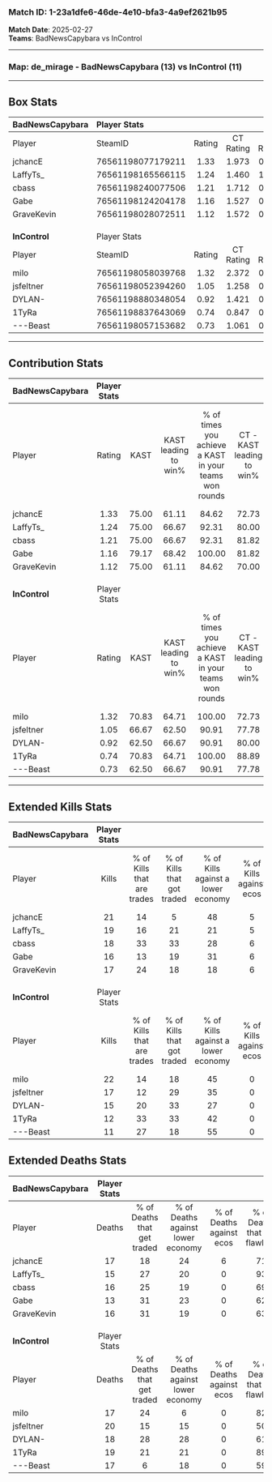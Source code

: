 ### Match ID: 1-23a1dfe6-46de-4e10-bfa3-4a9ef2621b95  
**Match Date**: 2025-02-27  
**Teams**: BadNewsCapybara vs InControl  

---  

### **Map**: de_mirage - BadNewsCapybara (13) vs InControl (11)  
---  

## Box Stats  

| **BadNewsCapybara** | Player Stats      |        |           |          |       |      |       |         |        |      |     |
| :- | :- | :-: | :-: | :-: | :-: | :-: | :-: | :-: | :-: | :-: | :-: |
| Player              | SteamID           | Rating | CT Rating | T Rating | KAST  | ADR  | Kills | Assists | Deaths | K/D  | HS% |
| jchancE             | 76561198077179211 |  1.33  |   1.973   |  0.818   | 75.00 | 97.5 |  21   |    7    |   17   | 1.24 | 33  |
| LaffyTs_            | 76561198165566115 |  1.24  |   1.460   |  1.219   | 75.00 | 79.8 |  19   |    5    |   15   | 1.27 | 73  |
| cbass               | 76561198240077506 |  1.21  |   1.712   |  0.888   | 75.00 | 87.2 |  18   |    7    |   16   | 1.13 | 50  |
| Gabe                | 76561198124204178 |  1.16  |   1.527   |  0.969   | 79.17 | 66.2 |  16   |    5    |   13   | 1.23 | 56  |
| GraveKevin          | 76561198028072511 |  1.12  |   1.572   |  0.898   | 75.00 | 72.1 |  17   |    6    |   16   | 1.06 | 47  |
|                     |                   |        |           |          |       |      |       |         |        |      |     |
|                     |                   |        |           |          |       |      |       |         |        |      |     |
|                     |                   |        |           |          |       |      |       |         |        |      |     |
| **InControl**       | Player Stats      |        |           |          |       |      |       |         |        |      |     |
| Player              | SteamID           | Rating | CT Rating | T Rating | KAST  | ADR  | Kills | Assists | Deaths | K/D  | HS% |
| milo                | 76561198058039768 |  1.32  |   2.372   |  0.457   | 70.83 | 96.2 |  22   |    5    |   17   | 1.29 | 31  |
| jsfeltner           | 76561198052394260 |  1.05  |   1.258   |  0.972   | 66.67 | 87.9 |  17   |   12    |   20   | 0.85 | 52  |
| DYLAN-              | 76561198880348054 |  0.92  |   1.421   |  0.636   | 62.50 | 71.7 |  15   |    7    |   18   | 0.83 | 66  |
| 1TyRa               | 76561198837643069 |  0.74  |   0.847   |  0.811   | 70.83 | 43.3 |  12   |    3    |   19   | 0.63 | 75  |
| ---Beast            | 76561198057153682 |  0.73  |   1.061   |  0.439   | 62.50 | 53.3 |  11   |    5    |   17   | 0.65 | 45  |
---  

## Contribution Stats  

| **BadNewsCapybara** | Player Stats |       |                      |                                                        |                           |                                                             |                          |                                                            |
| :- | :-: | :-: | :-: | :-: | :-: | :-: | :-: | :-: |
| Player              |    Rating    | KAST  | KAST leading to win% | % of times you achieve a KAST in your teams won rounds | CT - KAST leading to win% | CT - % of times you achieve a KAST in your teams won rounds | T - KAST leading to win% | T - % of times you achieve a KAST in your teams won rounds |
| jchancE             |     1.33     | 75.00 |        61.11         |                         84.62                          |           72.73           |                            88.89                            |          42.86           |                           75.00                            |
| LaffyTs_            |     1.24     | 75.00 |        66.67         |                         92.31                          |           80.00           |                            88.89                            |          50.00           |                           100.00                           |
| cbass               |     1.21     | 75.00 |        66.67         |                         92.31                          |           81.82           |                           100.00                            |          42.86           |                           75.00                            |
| Gabe                |     1.16     | 79.17 |        68.42         |                         100.00                         |           81.82           |                           100.00                            |          50.00           |                           100.00                           |
| GraveKevin          |     1.12     | 75.00 |        61.11         |                         84.62                          |           70.00           |                            77.78                            |          50.00           |                           100.00                           |
|                     |              |       |                      |                                                        |                           |                                                             |                          |                                                            |
|                     |              |       |                      |                                                        |                           |                                                             |                          |                                                            |
|                     |              |       |                      |                                                        |                           |                                                             |                          |                                                            |
| **InControl**       | Player Stats |       |                      |                                                        |                           |                                                             |                          |                                                            |
| Player              |    Rating    | KAST  | KAST leading to win% | % of times you achieve a KAST in your teams won rounds | CT - KAST leading to win% | CT - % of times you achieve a KAST in your teams won rounds | T - KAST leading to win% | T - % of times you achieve a KAST in your teams won rounds |
| milo                |     1.32     | 70.83 |        64.71         |                         100.00                         |           72.73           |                           100.00                            |          50.00           |                           100.00                           |
| jsfeltner           |     1.05     | 66.67 |        62.50         |                         90.91                          |           77.78           |                            87.50                            |          42.86           |                           100.00                           |
| DYLAN-              |     0.92     | 62.50 |        66.67         |                         90.91                          |           80.00           |                           100.00                            |          40.00           |                           66.67                            |
| 1TyRa               |     0.74     | 70.83 |        64.71         |                         100.00                         |           88.89           |                           100.00                            |          37.50           |                           100.00                           |
| ---Beast            |     0.73     | 62.50 |        66.67         |                         90.91                          |           77.78           |                            87.50                            |          50.00           |                           100.00                           |
---  

## Extended Kills Stats  

| **BadNewsCapybara** | Player Stats |                            |                            |                                    |                         |                              |                                 |                                       |                    |           |
| :- | :-: | :-: | :-: | :-: | :-: | :-: | :-: | :-: | :-: | :-: |
| Player              |    Kills     | % of Kills that are trades | % of Kills that got traded | % of Kills against a lower economy | % of Kills against ecos | % of Kills that are flawless | % of Kills that are close duels | % of Kills that are assisted by flash | Pistol Round Kills | AWP Kills |
| jchancE             |      21      |             14             |             5              |                 48                 |            5            |              81              |                0                |                   0                   |         3          |    12     |
| LaffyTs_            |      19      |             16             |             21             |                 21                 |            5            |              68              |                5                |                   5                   |         0          |     0     |
| cbass               |      18      |             33             |             33             |                 28                 |            6            |              50              |                0                |                   0                   |         0          |     0     |
| Gabe                |      16      |             13             |             19             |                 31                 |            6            |              69              |                0                |                  13                   |         3          |     0     |
| GraveKevin          |      17      |             24             |             18             |                 18                 |            6            |              71              |               12                |                   0                   |         1          |     0     |
|                     |              |                            |                            |                                    |                         |                              |                                 |                                       |                    |           |
|                     |              |                            |                            |                                    |                         |                              |                                 |                                       |                    |           |
|                     |              |                            |                            |                                    |                         |                              |                                 |                                       |                    |           |
| **InControl**       | Player Stats |                            |                            |                                    |                         |                              |                                 |                                       |                    |           |
| Player              |    Kills     | % of Kills that are trades | % of Kills that got traded | % of Kills against a lower economy | % of Kills against ecos | % of Kills that are flawless | % of Kills that are close duels | % of Kills that are assisted by flash | Pistol Round Kills | AWP Kills |
| milo                |      22      |             14             |             18             |                 45                 |            0            |              64              |                5                |                   0                   |         2          |    11     |
| jsfeltner           |      17      |             12             |             29             |                 35                 |            0            |              82              |                0                |                  12                   |         2          |     0     |
| DYLAN-              |      15      |             20             |             33             |                 27                 |            0            |              80              |               13                |                   7                   |         0          |     0     |
| 1TyRa               |      12      |             33             |             33             |                 42                 |            0            |              67              |                0                |                   0                   |         0          |     0     |
| ---Beast            |      11      |             27             |             18             |                 55                 |            0            |              64              |                9                |                   0                   |         1          |     0     |
## Extended Deaths Stats  

| **BadNewsCapybara** | Player Stats |                             |                                   |                          |                               |                            |                           |               |
| :- | :-: | :-: | :-: | :-: | :-: | :-: | :-: | :-: |
| Player              |    Deaths    | % of Deaths that get traded | % of Deaths against lower economy | % of Deaths against ecos | % of Deaths that are flawless | % of Deaths that are close | % of Deaths while blinded | Deaths to AWP |
| jchancE             |      17      |             18              |                24                 |            6             |              71               |             6              |             6             |       3       |
| LaffyTs_            |      15      |             27              |                20                 |            0             |              93               |             0              |             0             |       1       |
| cbass               |      16      |             25              |                19                 |            0             |              69               |             6              |             0             |       4       |
| Gabe                |      13      |             31              |                23                 |            0             |              62               |             8              |             8             |       0       |
| GraveKevin          |      16      |             31              |                19                 |            0             |              63               |             6              |             6             |       3       |
|                     |              |                             |                                   |                          |                               |                            |                           |               |
|                     |              |                             |                                   |                          |                               |                            |                           |               |
|                     |              |                             |                                   |                          |                               |                            |                           |               |
| **InControl**       | Player Stats |                             |                                   |                          |                               |                            |                           |               |
| Player              |    Deaths    | % of Deaths that get traded | % of Deaths against lower economy | % of Deaths against ecos | % of Deaths that are flawless | % of Deaths that are close | % of Deaths while blinded | Deaths to AWP |
| milo                |      17      |             24              |                 6                 |            0             |              82               |             0              |             0             |       2       |
| jsfeltner           |      20      |             15              |                15                 |            0             |              50               |             0              |             0             |       3       |
| DYLAN-              |      18      |             28              |                28                 |            0             |              61               |             17             |            11             |       2       |
| 1TyRa               |      19      |             21              |                21                 |            0             |              89               |             0              |             5             |       3       |
| ---Beast            |      17      |              6              |                18                 |            0             |              59               |             0              |             0             |       2       |
